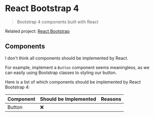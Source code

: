# React Bootstrap 4

> Bootstrap 4 components built with React

Related project: [React Bootstrap](https://github.com/react-bootstrap/react-bootstrap)

## Components

I don't think all components should be implemented by React.

For example, implement a `Button` component seems meaningless, as we can easily using Bootstrap classes to styling our button.

Here is a list of which components should be implemented by React Bootstrap 4:

Component | Should be Implemented | Reasons
--------- | --------------------- | -------
Button    | :x:                   |
